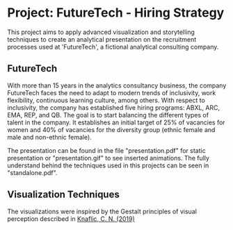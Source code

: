 # Project: FutureTech - Hiring Strategy

This project aims to apply advanced visualization and storytelling techniques to create an analytical presentation on the recruitment processes 
used at 'FutureTech', a fictional analytical consulting company.

## FutureTech

With more than 15 years in the analytics consultancy business, the company FutureTech faces the need to adapt to modern trends of inclusivity, 
work flexibility, continuous learning culture, among others. With respect to inclusivity, the company has established five hiring programs: 
ABXL, ARC, EMA, REP, and QB. The goal is to start balancing the different types of talent in the company. It establishes an initial target 
of 25% of vacancies for women and 40% of vacancies for the diversity group (ethnic female and male and non-ethnic female). 

The presentation can be found in the file "presentation.pdf" for static presentation or "presentation.gif" to see inserted animations.
The fully understand behind the techniques used in this projects can be seen in "standalone.pdf".

## Visualization Techniques

The visualizations were inspired by the Gestalt principles of visual perception described in [Knaflic, C. N. (2019)](https://www-oreilly-com.libproxy.nbcc.ca/library/view/storytelling-with-data/9781119002253/)
